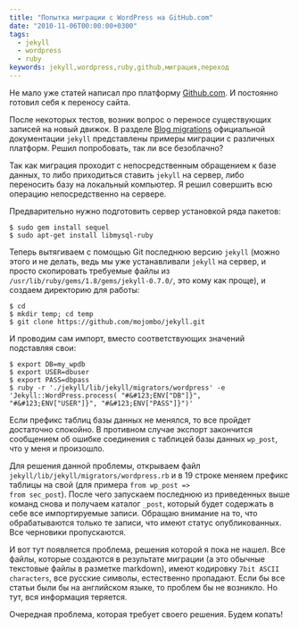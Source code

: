 ```yaml
---
title: "Попытка миграции с WordPress на GitHub.com"
date: "2010-11-06T00:00:00+0300"
tags:
  - jekyll
  - wordpress
  - ruby
keywords: jekyll,wordpress,ruby,github,миграция,переход
---
```

Не мало уже статей написал про платформу <a href="http://pages.github.com" rel="nofollow">Github.com</a>. И постоянно готовил себя к переносу сайта.

После некоторых тестов, возник вопрос о переносе существующих записей на новый движок. В разделе <a href="https://github.com/mojombo/jekyll/wiki/Blog-Migrations" rel="nofollow">Blog migrations</a> официальной документации <code>jekyll</code> представлены примеры миграции с различных платформ. Решил попробовать, так ли все безоблачно?

Так как миграция проходит с непосредственным обращением к базе данных, то либо приходиться ставить <code>jekyll</code> на сервер, либо переносить базу на локальный компьютер. Я решил совершить всю операцию непосредственно на сервере.

Предварительно нужно подготовить сервер установкой ряда пакетов:

```shell
$ sudo gem install sequel
$ sudo apt-get install libmysql-ruby
```

Теперь вытягиваем с помощью Git последнюю версию <code>jekyll</code> (можно этого и не делать, ведь мы уже устанавливали <code>jekyll</code> на сервер, и просто скопировать требуемые файлы из <code>/usr/lib/ruby/gems/1.8/gems/jekyll-0.7.0/</code>, это кому как проще), и создаем директорию для работы:

```shell
$ cd
$ mkdir temp; cd temp
$ git clone https://github.com/mojombo/jekyll.git
```

И проводим сам импорт, вместо соответствующих значений подставляя свои:

```shell
$ export DB=my_wpdb
$ export USER=dbuser
$ export PASS=dbpass
$ ruby -r './jekyll/lib/jekyll/migrators/wordpress' -e 'Jekyll::WordPress.process( "#&#123;ENV["DB"]}", "#&#123;ENV["USER"]}", "#&#123;ENV["PASS"]}")'
```

Если префикс таблиц базы данных не менялся, то все пройдет достаточно спокойно. В противном случае экспорт закончится сообщением об ошибке соединения с таблицей базы данных <code>wp_post</code>, что у меня и произошло.

Для решения данной проблемы, открываем файл <code>jekyll/lib/jekyll/migrators/wordpress.rb</code> и в 19 строке меняем префикс таблицы на свой (для примера <code>from wp_post => from sec_post</code>). После чего запускаем последнюю из приведенных выше команд снова и получаем каталог <code>_post</code>, который будет содержать в себе все импортируемые записи. Обращаю внимание на то, что обрабатываются только те записи, что имеют статус опубликованных. Все черновики пропускаются.

И вот тут появляется проблема, решения которой я пока не нашел. Все файлы, которые создаются в результате миграции (а это обычные текстовые файлы в разметке markdown), имеют кодировку <code>7bit ASCII characters</code>, все русские символы, естественно пропадают. Если бы все статьи были бы на английском языке, то проблем бы не возникло. Но тут, вся информация теряется.

Очередная проблема, которая требует своего решения. Будем копать!
